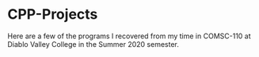 # CPP-Projects

Here are a few of the programs I recovered from my time in COMSC-110 at Diablo Valley College in the Summer 2020 semester.
